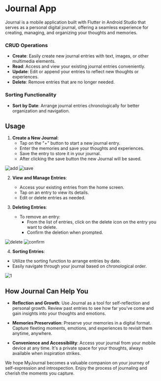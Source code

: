 # Journal App

Journal is a mobile application built with Flutter in Android Studio that serves as a personal digital journal, offering a seamless experience for creating, managing, and organizing your thoughts and memories.

### CRUD Operations
- **Create**: Easily create new journal entries with text, images, or other multimedia elements.
- **Read**: Access and view your existing journal entries conveniently.
- **Update**: Edit or append your entries to reflect new thoughts or experiences.
- **Delete**: Remove entries that are no longer needed.

### Sorting Functionality
- **Sort by Date**: Arrange journal entries chronologically for better organization and navigation.

## Usage

1. **Create a New Journal**:
   - Tap on the "+" button to start a new journal entry.
   - Enter the memories and save your thoughts and experiences.
   - Save the entry to store it in your journal.
   - After clicking the save button the new Journal will be saved.
     
![add](https://github.com/michaelangelozara/Final_Journal_Application_Torres_Zara/assets/89846757/1f649e5f-ca92-4507-a20a-cb4dc7e8e3ba)
![save](https://github.com/michaelangelozara/Final_Journal_Application_Torres_Zara/assets/89846757/2bd857bc-d057-4ce5-a728-8ff43d39f5e8)


2. **View and Manage Entries**:
   - Access your existing entries from the home screen.
   - Tap on an entry to view its details.
   - Edit or delete entries as needed.  
  

3. **Deleting Entries**:
   - To remove an entry:
     - From the list of entries, click on the delete icon on the entry you want to delete.
     - Confirm the deletion when prompted.
       
 ![delete](https://github.com/michaelangelozara/Final_Journal_Application_Torres_Zara/assets/89846757/85bacdf1-8c7c-498c-a683-d7ef7f49bbab)
![confirm](https://github.com/michaelangelozara/Final_Journal_Application_Torres_Zara/assets/89846757/af4a2ac9-54f1-4576-8387-87d9cbe385f7)

          
  4. **Sorting Entries**:
   - Utilize the sorting function to arrange entries by date.
   - Easily navigate through your journal based on chronological order.

![1](https://github.com/michaelangelozara/Final_Journal_Application_Torres_Zara/assets/89846757/b6d5fe58-8de9-4e26-b680-46511f32e4f3)


## How Journal Can Help You

- **Reflection and Growth**: Use Journal as a tool for self-reflection and personal growth. Review past entries to see how far you've come and gain insights into your thoughts and emotions.

- **Memories Preservation**: Preserve your memories in a digital format. Capture fleeting moments, emotions, and experiences to revisit them anytime, anywhere.

- **Convenience and Accessibility**: Access your journal from your mobile device at any time. It's a private space for your thoughts, always available when inspiration strikes.

We hope MyJournal becomes a valuable companion on your journey of self-expression and introspection. Enjoy the process of journaling and cherish the moments you capture.

